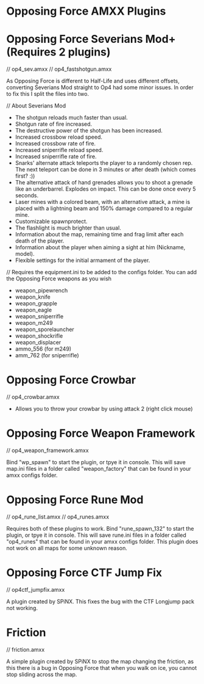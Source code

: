 # Opposing Force AMXX Plugins

# Opposing Force Severians Mod+ (Requires 2 plugins)
// op4_sev.amxx
// op4_fastshotgun.amxx

As Opposing Force is different to Half-Life and uses different offsets, converting Severians Mod straight to Op4 had some minor issues. In order to fix this I split the files into two. 

// About Severians Mod
- The shotgun reloads much faster than usual.
- Shotgun rate of fire increased.
- The destructive power of the shotgun has been increased.
- Increased crossbow reload speed.
- Increased crossbow rate of fire.
- Increased sniperrifle reload speed.
- Increased sniperrifle rate of fire.
- Snarks' alternate attack teleports the player to a randomly chosen rep. The next teleport can be done in 3 minutes or after death (which comes first? :))
- The alternative attack of hand grenades allows you to shoot a grenade like an underbarrel. Explodes on impact. This can be done once every 5 seconds.
- Laser mines with a colored beam, with an alternative attack, a mine is placed with a lightning beam and 150% damage compared to a regular mine.
- Customizable spawnprotect.
- The flashlight is much brighter than usual.
- Information about the map, remaining time and frag limit after each death of the player.
- Information about the player when aiming a sight at him (Nickname, model).
- Flexible settings for the initial armament of the player.

// Requires the equipment.ini to be added to the configs folder. You can add the Opposing Force weapons as you wish
 - weapon_pipewrench
 - weapon_knife
 - weapon_grapple
 - weapon_eagle
 - weapon_sniperrifle
 - weapon_m249
 - weapon_sporelauncher
 - weapon_shockrifle
 - weapon_displacer
 - ammo_556 (for m249)
 - amm_762  (for sniperrifle)


# Opposing Force Crowbar
// op4_crowbar.amxx

- Allows you to throw your crowbar by using attack 2 (right click mouse)


# Opposing Force Weapon Framework
// op4_weapon_framework.amxx

Bind "wp_spawn" to start the plugin, or tpye it in console. This will save map.ini files in a folder called "weapon_factory" that can be found in your amxx configs folder.

# Opposing Force Rune Mod
// op4_rune_list.amxx
// op4_runes.amxx

Requires both of these plugins to work. Bind "rune_spawn_132" to start the plugin, or tpye it in console. This will save rune.ini files in a folder called "op4_runes" that can be found in your amxx configs folder. This plugin does not work on all maps for some unknown reason. 

# Opposing Force CTF Jump Fix
// op4ctf_jumpfix.amxx

A plugin created by SPiNX. This fixes the bug with the CTF Longjump pack not working.

# Friction
// friction.amxx

A simple plugin created by SPiNX to stop the map changing the friction, as this there is a bug in Opposing Force that when you walk on ice, you cannot stop sliding across the map.
